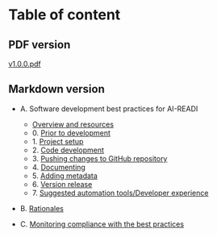 # Table of content

## PDF version

[v1.0.0.pdf](v1.0.0.pdf)

## Markdown version
* A. Software development best practices for AI-READI
  * [Overview and resources](overview-and-resources.md)
  * 0\. [Prior to development](prior-to-development.md)
  * 1\. [Project setup](project-setup.md)
  * 2\. [Code development](code-development.md)
  * 3\. [Pushing changes to GitHub repository](pushing-changes-to-github-repository.md)
  * 4\. [Documenting](documenting.md)
  * 5\. [Adding metadata](adding-metadata.md)
  * 6\. [Version release](version-release.md)
  * 7\. [Suggested automation tools/Developer experience](suggested-automation-tools-developer-experience.md)

* B. [Rationales](../rationales.md)

* C. [Monitoring compliance with the best practices](../monitoring-compliance-with-the-best-practices.md)
